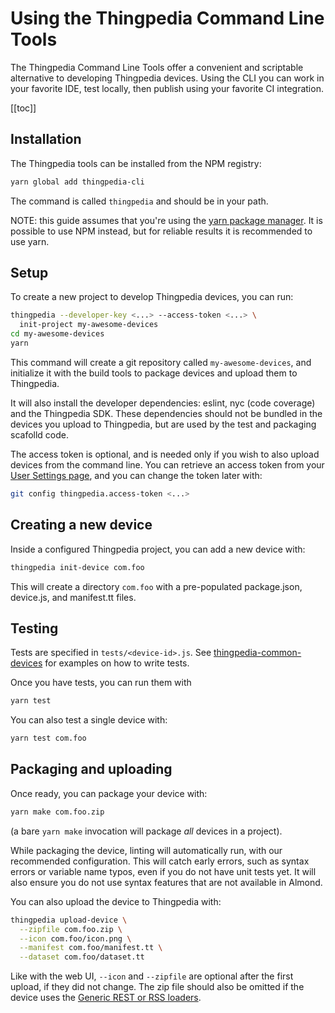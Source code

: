 # Using the Thingpedia Command Line Tools

The Thingpedia Command Line Tools offer a convenient and scriptable alternative
to developing Thingpedia devices. Using the CLI you can work in your favorite IDE,
test locally, then publish using your favorite CI integration.

[[toc]]

## Installation

The Thingpedia tools can be installed from the NPM registry:
```bash
yarn global add thingpedia-cli
```

The command is called `thingpedia` and should be in your path.

NOTE: this guide assumes that you're using the [yarn package manager](https://yarnpkg.com).
It is possible to use NPM instead, but for reliable results it is recommended to use yarn.

## Setup

To create a new project to develop Thingpedia devices, you can run:

```bash
thingpedia --developer-key <...> --access-token <...> \
  init-project my-awesome-devices
cd my-awesome-devices
yarn
```

This command will create a git repository called `my-awesome-devices`,
and initialize it with the build tools to package devices and upload
them to Thingpedia.

It will also install the developer dependencies: eslint, nyc (code coverage) and
the Thingpedia SDK. These dependencies should not be bundled in the
devices you upload to Thingpedia, but are used by the test and packaging
scafolld code.

The access token is optional, and is needed only if you wish to also upload
devices from the command line. You can retrieve an access token from
your [User Settings page](/user/profile), and you can change the token
later with:
```bash
git config thingpedia.access-token <...>
```

## Creating a new device

Inside a configured Thingpedia project, you can add a new device with:

```bash
thingpedia init-device com.foo
```

This will create a directory `com.foo` with a pre-populated package.json,
device.js, and manifest.tt files.

## Testing

Tests are specified in `tests/<device-id>.js`. See
[thingpedia-common-devices](https://github.com/stanford-oval/thingpedia-common-devices)
for examples on how to write tests.

Once you have tests, you can run them with
```bash
yarn test
```

You can also test a single device with:
```bash
yarn test com.foo
```

## Packaging and uploading

Once ready, you can package your device with:
```bash
yarn make com.foo.zip
```
(a bare `yarn make` invocation will package _all_ devices in a project).

While packaging the device, linting will automatically run, with our recommended configuration.
This will catch early errors, such as syntax errors or variable name typos, even
if you do not have unit tests yet. It will also ensure you do not use syntax features
that are not available in Almond.

You can also upload the device to Thingpedia with:

```bash
thingpedia upload-device \
  --zipfile com.foo.zip \
  --icon com.foo/icon.png \
  --manifest com.foo/manifest.tt \
  --dataset com.foo/dataset.tt
```

Like with the web UI, `--icon` and `--zipfile` are optional after the first
upload, if they did not change. The zip file should also be omitted if the device
uses the [Generic REST or RSS loaders](thingpedia-device-with-zero-code.md).


